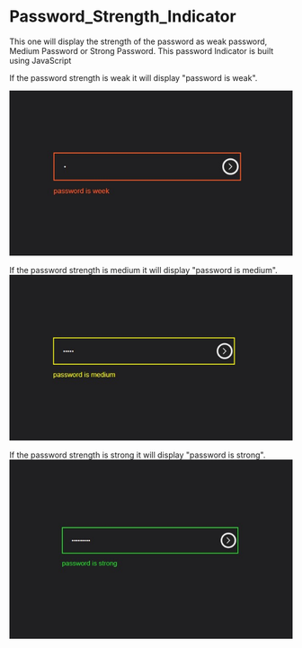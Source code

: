 # Password_Strength_Indicator
 This one will display the strength of the password as weak password, Medium Password or Strong Password. This password Indicator is built using JavaScript

If the password strength is  weak it will display "password is  weak".

 <img src="https://github.com/AshanIndrajith/Password_Strength_Indicator/blob/main/1.jpg">

If the password strength is medium it will display "password is  medium".
   <img src="https://github.com/AshanIndrajith/Password_Strength_Indicator/blob/main/2.jpg">

If the password strength is strong it will display "password is  strong".
    <img src="https://github.com/AshanIndrajith/Password_Strength_Indicator/blob/main/3.jpg">
 


 
